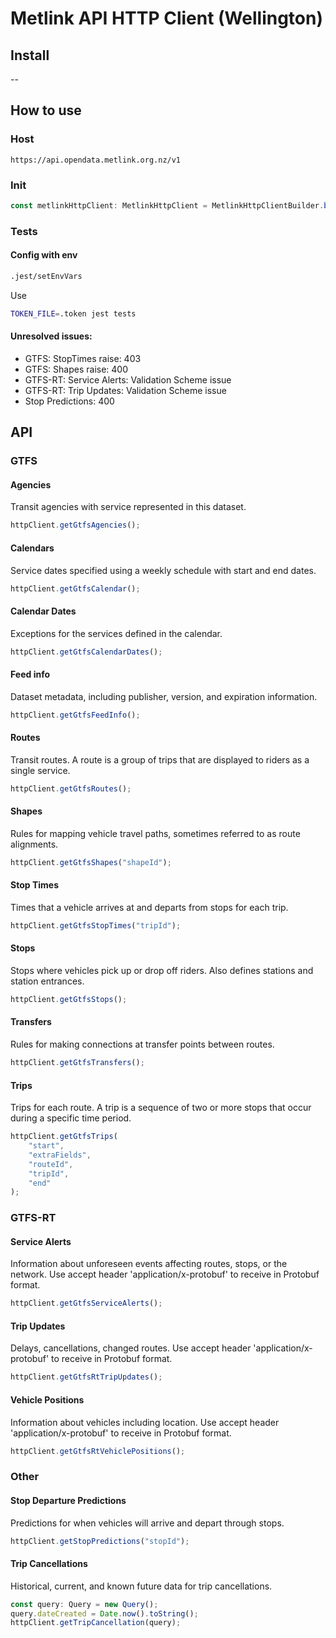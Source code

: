 # Metlink API HTTP Client (Wellington)

## Install

--

## How to use

### Host
```
https://api.opendata.metlink.org.nz/v1
```
### Init
```ts
const metlinkHttpClient: MetlinkHttpClient = MetlinkHttpClientBuilder.buildWithAxios(token);
```

### Tests

#### Config with env

```bash
.jest/setEnvVars
```
Use
```bash
TOKEN_FILE=.token jest tests
```

#### Unresolved issues:
- GTFS: StopTimes raise: 403
- GTFS: Shapes raise: 400
- GTFS-RT: Service Alerts: Validation Scheme issue
- GTFS-RT: Trip Updates: Validation Scheme issue
- Stop Predictions: 400

## API

### GTFS

#### Agencies

Transit agencies with service represented in this dataset.

```ts
httpClient.getGtfsAgencies();
```

#### Calendars

Service dates specified using a weekly schedule with start and end dates.

```ts
httpClient.getGtfsCalendar();
```

#### Calendar Dates

Exceptions for the services defined in the calendar.

```ts
httpClient.getGtfsCalendarDates();
```

#### Feed info

Dataset metadata, including publisher, version, and expiration information.

```ts
httpClient.getGtfsFeedInfo();
```

#### Routes
Transit routes. A route is a group of trips that are displayed to riders as a single service.

```ts
httpClient.getGtfsRoutes();
```

#### Shapes

Rules for mapping vehicle travel paths, sometimes referred to as route alignments.

```ts
httpClient.getGtfsShapes("shapeId");
```

#### Stop Times

Times that a vehicle arrives at and departs from stops for each trip.

```ts
httpClient.getGtfsStopTimes("tripId");
```

#### Stops

Stops where vehicles pick up or drop off riders. Also defines stations and station entrances.

```ts
httpClient.getGtfsStops();
```

#### Transfers

Rules for making connections at transfer points between routes.

```ts
httpClient.getGtfsTransfers();
```

#### Trips

Trips for each route. A trip is a sequence of two or more stops that occur during a specific time period.

```ts
httpClient.getGtfsTrips(
    "start",
    "extraFields",
    "routeId",
    "tripId",
    "end"
);
```

### GTFS-RT 

#### Service Alerts

Information about unforeseen events affecting routes, stops, or the network. Use accept header 'application/x-protobuf'
to receive in Protobuf format.

```ts
httpClient.getGtfsServiceAlerts();
```

#### Trip Updates

Delays, cancellations, changed routes. Use accept header 'application/x-protobuf' to receive in Protobuf format.

```ts
httpClient.getGtfsRtTripUpdates();
```

#### Vehicle Positions

Information about vehicles including location. Use accept header 'application/x-protobuf' to receive in Protobuf format.

```ts
httpClient.getGtfsRtVehiclePositions();
```

### Other

#### Stop Departure Predictions

Predictions for when vehicles will arrive and depart through stops.

```ts
httpClient.getStopPredictions("stopId");
```

#### Trip Cancellations

Historical, current, and known future data for trip cancellations.

```ts
const query: Query = new Query();
query.dateCreated = Date.now().toString();
httpClient.getTripCancellation(query);
```